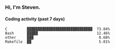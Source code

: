 ### Hi, I'm Steven.

#### Coding activity (past 7 days)
```
C         ▓▓▓▓▓▓▓▓▓▓▓▓▓▓▓▓▓▓▓▓▓▓▓▓▓▓▓▓▓▓  73.84%
Bash      ▓▓▓▓▓                           12.46%
other     ▓▓▓                              8.68%
Makefile  ▓▓                               5.01%
```
